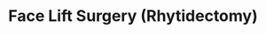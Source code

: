 ---
templateKey: 'course-details'
path: /treatments/face-lift-surgery-rhytidectomy
image: /img/treatments/face-lift.jpg
title: Face Lift Surgery (Rhytidectomy)
price: 4000
duration: 2-4 hours
anesthesia: General
recovery: 2-4 weeks
result: 2-3 months
description: >-
  A facelift, also known as a rhytidectomy, is a surgical procedure to improve the appearance of the face and neck. The surgery can involve removing excess skin and fat, tightening muscles, or repositioning bones. A facelift can be used to reduce wrinkles, sagging skin, and age spots. It may also be used to correct deformities caused by injuries or birth defects. A facelift can help people look younger and more attractive.
whenconsider:
        - Sagging appearance of face
        - Excess skin
        - Loosening of the skin
expectations:
        - Look younger and more attractive
        - Enhanced self-confidence
---